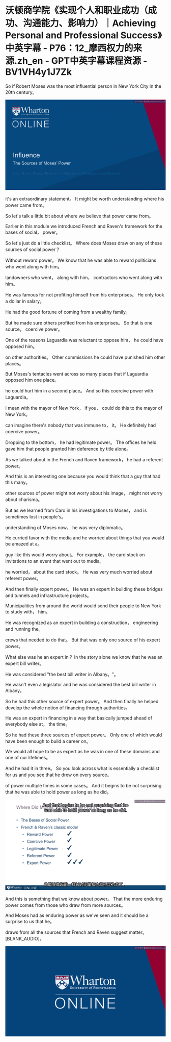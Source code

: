 # 沃顿商学院《实现个人和职业成功（成功、沟通能力、影响力）｜Achieving Personal and Professional Success》中英字幕 - P76：12_摩西权力的来源.zh_en - GPT中英字幕课程资源 - BV1VH4y1J7Zk

So if Robert Moses was the most influential person in New York City in the 20th century。

![](img/b0ee247e4dfebdab28b2ff558080cb27_1.png)

it's an extraordinary statement。 It might be worth understanding where his power came from。

So let's talk a little bit about where we believe that power came from。

Earlier in this module we introduced French and Raven's framework for the bases of social， power。

So let's just do a little checklist。 Where does Moses draw on any of these sources of social power？

Without reward power。 We know that he was able to reward politicians who went along with him。

landowners who went， along with him， contractors who went along with him。

He was famous for not profiting himself from his enterprises。 He only took a dollar in salary。

He had the good fortune of coming from a wealthy family。

But he made sure others profited from his enterprises。 So that is one source， coercive power。

One of the reasons Laguardia was reluctant to oppose him， he could have opposed him。

on other authorities。 Other commissions he could have punished him other places。

But Moses's tentacles went across so many places that if Laguardia opposed him one place。

he could hurt him in a second place。 And so this coercive power with Laguardia。

I mean with the mayor of New York， if you， could do this to the mayor of New York。

can imagine there's nobody that was immune to， it。 He definitely had coercive power。

Dropping to the bottom， he had legitimate power。 The offices he held gave him that people granted him deference by title alone。

As we talked about in the French and Raven framework， he had a referent power。

And this is an interesting one because you would think that a guy that had this many。

other sources of power might not worry about his image， might not worry about charisma。

But as we learned from Caro in his investigations to Moses， and is sometimes lost in people's。

understanding of Moses now， he was very diplomatic。

He curried favor with the media and he worried about things that you would be amazed at a。

guy like this would worry about。 For example， the card stock on invitations to an event that went out to media。

he worried， about the card stock。 He was very much worried about referent power。

And then finally expert power。 He was an expert in building these bridges and tunnels and infrastructure projects。

Municipalities from around the world would send their people to New York to study with， him。

He was recognized as an expert in building a construction， engineering and running the。

crews that needed to do that。 But that was only one source of his expert power。

What else was he an expert in？ In the story alone we know that he was an expert bill writer。

He was considered "the best bill writer in Albany。"。

He wasn't even a legislator and he was considered the best bill writer in Albany。

So he had this other source of expert power。 And then finally he helped develop the whole notion of financing through authorities。

He was an expert in financing in a way that basically jumped ahead of everybody else at， the time。

So he had these three sources of expert power。 Only one of which would have been enough to build a career on。

We would all hope to be as expert as he was in one of these domains and one of our lifetimes。

And he had it in three。 So you look across what is essentially a checklist for us and you see that he drew on every source。

of power multiple times in some cases。 And it begins to be not surprising that he was able to hold power as long as he did。

![](img/b0ee247e4dfebdab28b2ff558080cb27_3.png)

And this is something that we know about power。 That the more enduring power comes from those who draw from more sources。

And Moses had as enduring power as we've seen and it should be a surprise to us that he。

draws from all the sources that French and Raven suggest matter。 [BLANK_AUDIO]。

![](img/b0ee247e4dfebdab28b2ff558080cb27_5.png)
